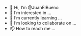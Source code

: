 - 👋 Hi, I’m @JuanElBueno
- 👀 I’m interested in ...
- 🌱 I’m currently learning ...
- 💞️ I’m looking to collaborate on ...
- 📫 How to reach me ...

<!---
JuanElBueno/JuanElBueno is a ✨ special ✨ repository because its `README.md` (this file) appears on your GitHub profile.
You can click the Preview link to take a look at your changes.
--->
